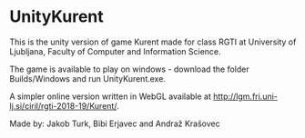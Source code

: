 # UnityKurent

This is the unity version of game Kurent made for class RGTI at University of Ljubljana, Faculty of Computer and Information Science.

The game is available to play on windows - download the folder Builds/Windows and run UnityKurent.exe.

A simpler online version written in WebGL available at http://lgm.fri.uni-lj.si/ciril/rgti-2018-19/Kurent/.

Made by: Jakob Turk, Bibi Erjavec and Andraž Krašovec
